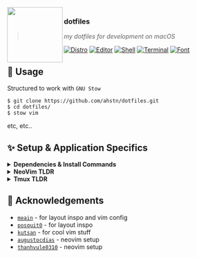 <img src="http://i.imgur.com/9PHYl04.png" align="left" width="128px" height="128px"/>

### **dotfiles**
> *my dotfiles for development on macOS*

[![Distro](https://img.shields.io/badge/Distro-macOS-blue.svg)](https://apple.com/)
[![Editor](https://img.shields.io/badge/Editor-neovim-brightgreen.svg)](https://github.com/neovim/neovim)
[![Shell](https://img.shields.io/badge/Shell-zsh-yellow.svg)](https://github.com/zplug/zplug)
[![Terminal](https://img.shields.io/badge/Terminal-Kitty-orange.svg)](https://sw.kovidgoyal.net/kitty/)
[![Font](https://img.shields.io/badge/Font-Hack-lightgrey.svg)](https://sourcefoundry.org/hack/)

## :rocket: Usage
Structured to work with `GNU Stow`
```
$ git clone https://github.com/ahstn/dotfiles.git
$ cd dotfiles/
$ stow vim
```
etc, etc..

## :sparkles: Setup & Application Specifics

<details>
<summary><strong>Dependencies & Install Commands</strong></summary>

  General tools:
  ```bash
  brew install rg fzf zsh gpg2 git tmux neovim stow
  brew install kitty
  brew install --cask font-hack-nerd-font font-jetbrains-mono
  brew install --cask raycast
  ```

  Specific development tools:
  ```bash
  brew install golang nodejs rust yarn coreutils kubectl kubectx helm
  brew install --cask visual-studio-code
  ```
</details>

<details>
<summary><strong>NeoVim TLDR</strong></summary>

  Requires [wbthomason/packer.nvim] for plugin management, and will install on start-up.

  Most keybinds are detailed with [folke/which-key.nvim] in [./neovim/lua/mappings.lua](./neovim/lua/mappings.lua).

  Helpful keybinds for my forgetful mind:
  - <kbd>space</kbd> : leader key (also opens [folke/which-key.nvim] menu)
  - <kbd>space + l</kbd> : lsp actions
  - <kbd>space + s</kbd> : search with [nvim-telescope/telescope.nvim]
  - <kbd>'</kbd> : marks
  - <kbd>shift + h</kbd> : lsp symbol hover
  - <kbd>ctrl + w</kbd> : split navigation and management (also opens [folke/which-key.nvim] menu)
  - <kbd>[</kbd> & <kbd>]</kbd> : movement actions (also opens [folke/which-key.nvim] menu)
  - [phaazon/hop.nvim]
    - <kbd>s</kbd> : search down
    - <kbd>S</kbd> : search up
  - [tpope/vim-surround]
    - <kbd>ysiw)</kbd> : surround (inner) word with parentheses
    - <kbd>ds)</kbd> : remove surrounding parentheses
    - <kbd>cs)}</kbd> : change surrounding parentheses to braces
  - [nvim-telescope/telescope.nvim]
    - <C-x>	: open file as a horizontal split
    - <C-v>	: open file as a vertical split
    - ? : show mappings
</details>

<details>
<summary><strong>Tmux TLDR</strong></summary>

  Requires [tmux-plugins/tpm] for plugin management, and will install on start-up.

  Helpful keybinds for my forgetful mind:
  - ctrl+space : leader
  - <leader> $ : rename session
  - <leader> s : open sessions pane
  - <leader> c : create tab
  - <leader> , : rename tab
  - <leader> % : vertical split
  - <leader> " : horizontal split
  - <leader> ctrl+s : save sessions (tmux-ressurect)
  - <leader> ctrl+r : restore sessions (tmux-ressurect)
</details>

## :raised_hands: Acknowledgements
- [`meain`] - for layout inspo and vim config
- [`posquit0`] - for layout inspo
- [`kutsan`] - for cool vim stuff
- [`augustocdias`] - neovim setup
- [`thanhvule0310`] - neovim setup


[wbthomason/packer.nvim]: https://github.com/wbthomason/packer.nvim
[tmux-plugins/tpm]: https://github.com/tmux-plugins/tpm
[folke/which-key.nvim]: https://github.com/folke/which-key.nvim
[nvim-telescope/telescope.nvim]: https://github.com/nvim-telescope/telescope.nvim
[phaazon/hop.nvim]: https://github.com/phaazon/hop.nvim
[tpope/vim-surround]: https://github.com/tpope/vim-surround

[`meain`]: https://github.com/meain/dotfiles
[`posquit0`]: https://github.com/posquit0/dotfiles
[`kutsan`]: https://github.com/kutsan/dotfiles
[`augustocdias`]: https://github.com/augustocdias/dotfiles/
[`thanhvule0310`]: https://github.com/thanhvule0310/dotfiles

